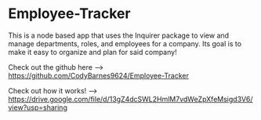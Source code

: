 # Employee-Tracker

This is a node based app that uses the Inquirer package to view and manage departments, roles, and employees for a company.
Its goal is to  make it easy to organize and plan for said company!

Check out the github here --> https://github.com/CodyBarnes9624/Employee-Tracker

Check out how it works! --> https://drive.google.com/file/d/13gZ4dcSWL2HmlM7vdWeZpXfeMsigd3V6/view?usp=sharing 